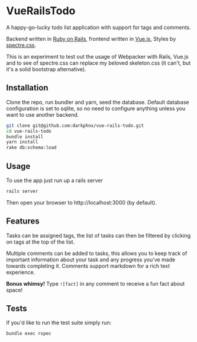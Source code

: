 # VueRailsTodo

A happy-go-lucky todo list application with support for tags and comments.

Backend written in [Ruby on Rails](https://rubyonrails.org/), frontend written in [Vue.js](https://vuejs.org/), Styles by [spectre.css](https://picturepan2.github.io/spectre/).

This is an experiment to test out the usage of Webpacker with Rails, Vue.js and to see of spectre.css can replace my beloved skeleton.css (it can't, but it's a solid bootstrap alternative).

## Installation

Clone the repo, run bundler and yarn, seed the database. Default database configuration is set to sqlite, so no need to configure anything unless you want to use another backend.

```sh
git clone git@github.com:darkphnx/vue-rails-todo.git
cd vue-rails-todo
bundle install
yarn install
rake db:schema:load
```

## Usage

To use the app just run up a rails server

```sh
rails server
```

Then open your browser to http://localhost:3000 (by default).

## Features

Tasks can be assigned tags, the list of tasks can then be filtered by clicking on tags at the top of the list.

Multiple comments can be added to tasks, this allows you to keep track of important information about your task and any progress you've made towards completing it. Comments support markdown for a rich text experience.

**Bonus whimsy!** Type `![fact]` in any comment to receive a fun fact about space!

## Tests

If you'd like to run the test suite simply run:

```sh
bundle exec rspec
```
